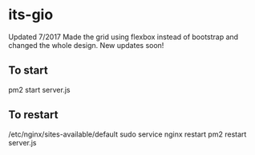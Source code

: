 # its-gio

Updated 7/2017
Made the grid using flexbox instead of bootstrap and changed the whole design. New updates soon!

## To start

pm2 start server.js

## To restart

/etc/nginx/sites-available/default
sudo service nginx restart
pm2 restart server.js
